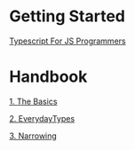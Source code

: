 # Getting Started

[Typescript For JS Programmers](https://github.com/ChangHyun2/learning-ts-docs/blob/master/gettingStarted/TypescriptForJSProgrammers.md)

# Handbook

[1. The Basics](https://github.com/ChangHyun2/learning-ts-docs/blob/master/handbook/1_TheBasics.md)

[2. EverydayTypes](https://github.com/ChangHyun2/learning-ts-docs/blob/master/handbook/2_EverydayTypes.md)

[3. Narrowing](https://github.com/ChangHyun2/learning-ts-docs/blob/master/handbook/3_Narrowing.md)